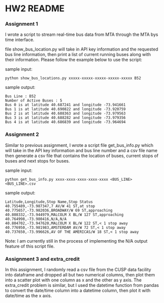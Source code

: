# HW2 README

### Assignment 1
I wrote a script to stream real-time bus data from MTA through the MTA bys time interface.

file show_bus_location.py will take in API key information and the requested bus line information, then print a list of current running buses along with their information. Please follow the example below to use the script:

sample input:
```
python show_bus_locations.py xxxxx-xxxxx-xxxxx-xxxxx-xxxxx B52
```
sample output:
```
Bus Line : B52
Number of Active Buses : 5
Bus 0 is at latitude 40.687241 and longitude -73.941661
Bus 1 is at latitude 40.690822 and longitude -73.920759
Bus 2 is at latitude 40.688363 and longitude -73.979563
Bus 3 is at latitude 40.688282 and longitude -73.979356
Bus 4 is at latitude 40.686839 and longitude -73.964694
```
### Assignment 2
Similar to previous assignment, I wrote a script file get_bus_info.py which will take in the API key information and bus line number and a csv file name then generate a csv file that contains the location of buses, current stops of buses and next stops for buses.

sample input:
```
python get_bus_info.py xxxx-xxxx-xxxx-xxxx-xxxx <BUS_LINE> <BUS_LINE>.csv
```
sample output:
```
Latitude,Longitude,Stop Name,Stop Status
40.755489,-73.987347,7 AV/W 41 ST,at stop
40.775657,-73.982036,BROADWAY/W 69 ST,approaching
40.808332,-73.944979,MALCOLM X BL/W 127 ST,approaching
40.764998,-73.980416,N/A,N/A
40.804702,-73.947620,MALCOLM X BL/W 122 ST,< 1 stop away
40.776950,-73.981983,AMSTERDAM AV/W 72 ST,< 1 stop away
40.737650,-73.996626,AV OF THE AMERICAS/W 18 ST,< 1 stop away
```
Note: I am currently still in the process of implementing the N/A output feature of this script file.

### Assignment 3 and extra_credit
In this assignment, I randomly read a csv file from the CUSP data facility  into dataframe and dropped all but two numerical columns, then plot them into a scatter plot with one column as x and the other as y axis.
The extra_credit problem is similar, but I used the datetime function from pandas to convert the date/time column into a datetime column, then plot it with date/time as the x axis.
